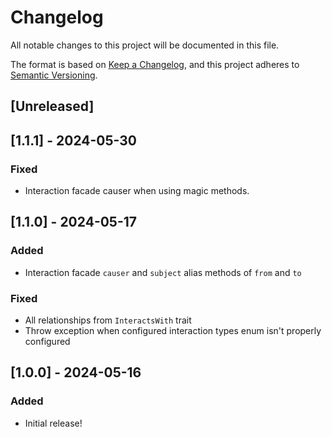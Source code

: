 # Changelog

All notable changes to this project will be documented in this file.

The format is based on [Keep a Changelog](https://keepachangelog.com/en/1.0.0/),
and this project adheres to [Semantic Versioning](https://semver.org/spec/v2.0.0.html).

## [Unreleased]

## [1.1.1] - 2024-05-30

### Fixed

- Interaction facade causer when using magic methods.

## [1.1.0] - 2024-05-17

### Added

- Interaction facade `causer` and `subject` alias methods of `from` and `to`

### Fixed

- All relationships from `InteractsWith` trait
- Throw exception when configured interaction types enum isn't properly configured

## [1.0.0] - 2024-05-16

### Added

- Initial release!
